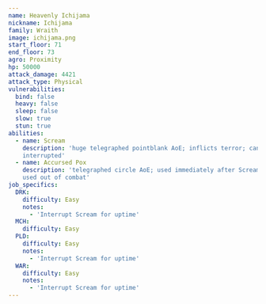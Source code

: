 ```yaml
---
name: Heavenly Ichijama
nickname: Ichijama
family: Wraith
image: ichijama.png
start_floor: 71
end_floor: 73
agro: Proximity
hp: 50000
attack_damage: 4421
attack_type: Physical
vulnerabilities:
  bind: false
  heavy: false
  sleep: false
  slow: true
  stun: true
abilities:
  - name: Scream
    description: 'huge telegraphed pointblank AoE; inflicts terror; can be
    interrupted'
  - name: Accursed Pox
    description: 'telegraphed circle AoE; used immediately after Scream; also
    used out of combat'
job_specifics:
  DRK:
    difficulty: Easy
    notes:
      - 'Interrupt Scream for uptime'
  MCH:
    difficulty: Easy
  PLD:
    difficulty: Easy
    notes:
      - 'Interrupt Scream for uptime'
  WAR:
    difficulty: Easy
    notes:
      - 'Interrupt Scream for uptime'
---
```

